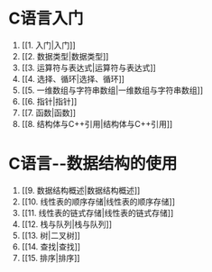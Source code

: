 # C语言入门

1. [[1. 入门|入门]]
2. [[2. 数据类型|数据类型]]
3. [[3. 运算符与表达式|运算符与表达式]]
4. [[4. 选择、循环|选择、循环]]
5. [[5. 一维数组与字符串数组|一维数组与字符串数组]]
6. [[6. 指针|指针]]
7. [[7. 函数|函数]]
8. [[8. 结构体与C++引用|结构体与C++引用]]

# C语言--数据结构的使用

1. [[9. 数据结构概述|数据结构概述]]
2. [[10.  线性表的顺序存储|线性表的顺序存储]]
3. [[11. 线性表的链式存储|线性表的链式存储]]
4. [[12. 栈与队列|栈与队列]]
5. [[13. 树|二叉树]]
6. [[14. 查找|查找]]
7. [[15. 排序|排序]]